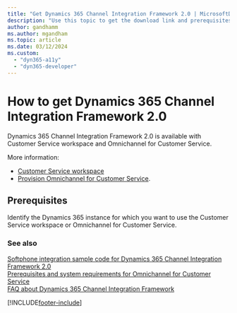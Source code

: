 ```yaml
---
title: "Get Dynamics 365 Channel Integration Framework 2.0 | MicrosoftDocs"
description: "Use this topic to get the download link and prerequisites for Dynamics 365 Channel Integration Framework 2.0."
author: gandhamm
ms.author: mgandham
ms.topic: article
ms.date: 03/12/2024
ms.custom: 
  - "dyn365-a11y"
  - "dyn365-developer"
---
```


# How to get Dynamics 365 Channel Integration Framework 2.0

Dynamics 365 Channel Integration Framework 2.0 is available with Customer Service workspace and Omnichannel for Customer Service.

More information:

- [Customer Service workspace](../../../customer-service/implement/csw-overview.md)
- [Provision Omnichannel for Customer Service](../../../customer-service/implement/omnichannel-provision-license.md).

## Prerequisites

Identify the Dynamics 365 instance for which you want to use the Customer Service workspace or Omnichannel for Customer Service.

### See also

[Softphone integration sample code for Dynamics 365 Channel Integration Framework 2.0](sample-softphone-integration-v2.md)  
[Prerequisites and system requirements for Omnichannel for Customer Service](../../../customer-service/implement/system-requirements-omnichannel.md)  
[FAQ about Dynamics 365 Channel Integration Framework](../../faq-channel-integration-framework.md)  


[!INCLUDE[footer-include](../../../includes/footer-banner.md)]

